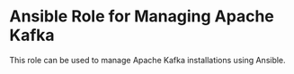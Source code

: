 # Ansible Role for Managing Apache Kafka

This role can be used to manage Apache Kafka installations using Ansible.

